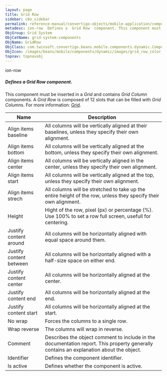 ```yaml
---
layout: page
title: Grid Row
sidebar: c8o_sidebar
permalink: reference-manual/convertigo-objects/mobile-application/components/grid-system-components/grid-row/
metadesc: ion-row  Defines a  Grid Row  component. This component must be inserted in a  Grid  and contains  Grid Column  components. A  Grid Row  is composed o
ObjGroup: Grid System
ObjCatName: grid-system-components
ObjName: GridRow
ObjClass: com.twinsoft.convertigo.beans.mobile.components.dynamic.ComponentManager$1
ObjIcon: /images/beans/mobile/components/dynamic/images/grid_row_color_32x32.png
topnav: topnavobj
---
```

ion-row
##### Defines a <i>Grid Row</i> component.
This component must be inserted in a <i>Grid</i> and contains <i>Grid Column</i> components.
A <i>Grid Row</i> is composed of 12 slots that can be filled with <i>Grid Column</i>s.
 For more information: <a href='https://ionicframework.com/docs/v3/components/#grid' target='_blank'>Grid</a>.

Name | Description 
--- | ---
Align items baseline | All columns will be vertically aligned at their baselines, unless they specify their own alignment.
Align items bottom | All columns will be vertically aligned at the bottom, unless they specify their own alignment.
Align items center | All columns will be vertically aligned in the center, unless they specify their own alignment.
Align items start | All columns will be vertically aligned at the top, unless they specify their own alignment.
Align items strech | All columns will be stretched to take up the entire height of the row, unless they specify their own alignment.
Height | Hight of the row, pixel (px) or percentage (%). Use 100% to set a row full screen, usefull for centering.
Justify content around | All columns will be horizontally aligned with equal space around them.
Justify content between | All columns will be horizontally aligned with a half-size space on either end.
Justify content center | All columns will be horizontally aligned at the center.
Justify content end | All columns will be horizontally aligned at the end.
Justify content start | All columns will be horizontally aligned at the start.
No wrap | Forces the columns to a single row.
Wrap reverse | The columns will wrap in reverse.
Comment | Describes the object comment to include in the documentation report.  This property generally contains an explanation about the object. 
Identifier | Defines the component identifier.  
Is active | Defines whether the component is active. 

